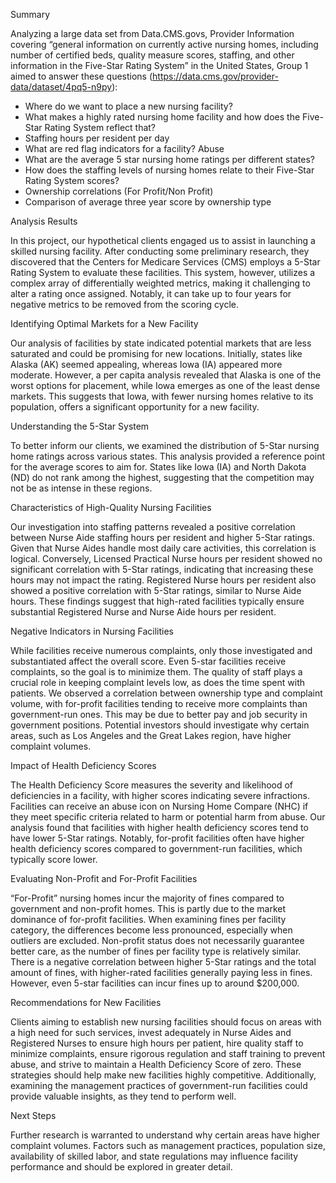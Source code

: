 Summary

Analyzing a large data set from Data.CMS.govs, Provider Information covering “general information on currently active nursing homes, including number of certified beds, quality measure scores, staffing, and other information in the Five-Star Rating System” in the United States, Group 1 aimed to answer these questions (https://data.cms.gov/provider-data/dataset/4pq5-n9py):
- Where do we want to place a new nursing facility?
- What makes a highly rated nursing home facility and how does the Five-Star Rating System reflect that?
- Staffing hours per resident per day
- What are red flag indicators for a facility? Abuse
- What are the average 5 star nursing home ratings per different states?
- How does the staffing levels of nursing homes relate to their Five-Star Rating System scores?
- Ownership correlations (For Profit/Non Profit)
- Comparison of average three year score by ownership type


Analysis Results

In this project, our hypothetical clients engaged us to assist in launching a skilled nursing facility. After conducting some preliminary research, they discovered that the Centers for Medicare Services (CMS) employs a 5-Star Rating System to evaluate these facilities. This system, however, utilizes a complex array of differentially weighted metrics, making it challenging to alter a rating once assigned. Notably, it can take up to four years for negative metrics to be removed from the scoring cycle.

Identifying Optimal Markets for a New Facility

Our analysis of facilities by state indicated potential markets that are less saturated and could be promising for new locations. Initially, states like Alaska (AK) seemed appealing, whereas Iowa (IA) appeared more moderate. However, a per capita analysis revealed that Alaska is one of the worst options for placement, while Iowa emerges as one of the least dense markets. This suggests that Iowa, with fewer nursing homes relative to its population, offers a significant opportunity for a new facility.

Understanding the 5-Star System

To better inform our clients, we examined the distribution of 5-Star nursing home ratings across various states. This analysis provided a reference point for the average scores to aim for. States like Iowa (IA) and North Dakota (ND) do not rank among the highest, suggesting that the competition may not be as intense in these regions.

Characteristics of High-Quality Nursing Facilities

Our investigation into staffing patterns revealed a positive correlation between Nurse Aide staffing hours per resident and higher 5-Star ratings. Given that Nurse Aides handle most daily care activities, this correlation is logical. Conversely, Licensed Practical Nurse hours per resident showed no significant correlation with 5-Star ratings, indicating that increasing these hours may not impact the rating. Registered Nurse hours per resident also showed a positive correlation with 5-Star ratings, similar to Nurse Aide hours. These findings suggest that high-rated facilities typically ensure substantial Registered Nurse and Nurse Aide hours per resident.

Negative Indicators in Nursing Facilities

While facilities receive numerous complaints, only those investigated and substantiated affect the overall score. Even 5-star facilities receive complaints, so the goal is to minimize them. The quality of staff plays a crucial role in keeping complaint levels low, as does the time spent with patients. We observed a correlation between ownership type and complaint volume, with for-profit facilities tending to receive more complaints than government-run ones. This may be due to better pay and job security in government positions. Potential investors should investigate why certain areas, such as Los Angeles and the Great Lakes region, have higher complaint volumes.

Impact of Health Deficiency Scores

The Health Deficiency Score measures the severity and likelihood of deficiencies in a facility, with higher scores indicating severe infractions. Facilities can receive an abuse icon on Nursing Home Compare (NHC) if they meet specific criteria related to harm or potential harm from abuse. Our analysis found that facilities with higher health deficiency scores tend to have lower 5-Star ratings. Notably, for-profit facilities often have higher health deficiency scores compared to government-run facilities, which typically score lower.

Evaluating Non-Profit and For-Profit Facilities

“For-Profit” nursing homes incur the majority of fines compared to government and non-profit homes. This is partly due to the market dominance of for-profit facilities. When examining fines per facility category, the differences become less pronounced, especially when outliers are excluded. Non-profit status does not necessarily guarantee better care, as the number of fines per facility type is relatively similar. There is a negative correlation between higher 5-Star ratings and the total amount of fines, with higher-rated facilities generally paying less in fines. However, even 5-star facilities can incur fines up to around $200,000.

Recommendations for New Facilities

Clients aiming to establish new nursing facilities should focus on areas with a high need for such services, invest adequately in Nurse Aides and Registered Nurses to ensure high hours per patient, hire quality staff to minimize complaints, ensure rigorous regulation and staff training to prevent abuse, and strive to maintain a Health Deficiency Score of zero. These strategies should help make new facilities highly competitive. Additionally, examining the management practices of government-run facilities could provide valuable insights, as they tend to perform well.

Next Steps

Further research is warranted to understand why certain areas have higher complaint volumes. Factors such as management practices, population size, availability of skilled labor, and state regulations may influence facility performance and should be explored in greater detail.
